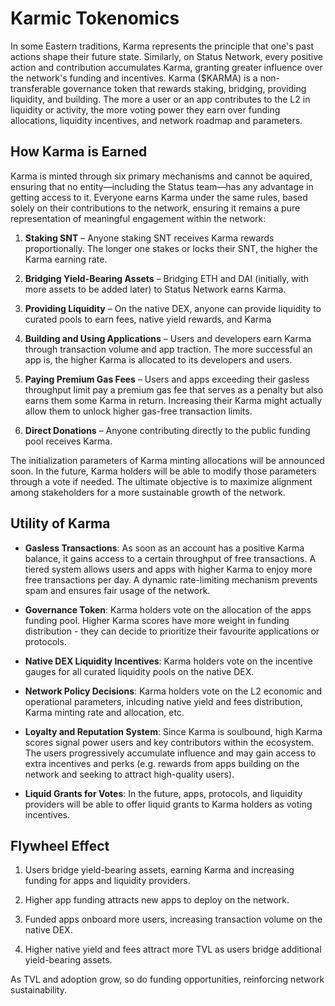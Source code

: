 # Karmic Tokenomics

In some Eastern traditions, Karma represents the principle that one's past actions shape their future state. Similarly, on Status Network, every positive action and contribution accumulates Karma, granting greater influence over the network's funding and incentives. Karma ($KARMA) is a non-transferable governance token that rewards staking, bridging, providing liquidity, and building. The more a user or an app contributes to the L2 in liquidity or activity, the more voting power they earn over funding allocations, liquidity incentives, and network roadmap and parameters.

## How Karma is Earned

Karma is minted through six primary mechanisms and cannot be aquired, ensuring that no entity—including the Status team—has any advantage in getting access to it. Everyone earns Karma under the same rules, based solely on their contributions to the network, ensuring it remains a pure representation of meaningful engagement within the network:

1. **Staking SNT** – Anyone staking SNT receives Karma rewards proportionally. The longer one stakes or locks their SNT, the higher the Karma earning rate.

2. **Bridging Yield-Bearing Assets** – Bridging ETH and DAI (initially, with more assets to be added later) to Status Network earns Karma.

3. **Providing Liquidity** – On the native DEX, anyone can provide liquidity to curated pools to earn fees, native yield rewards, and Karma

4. **Building and Using Applications** – Users and developers earn Karma through transaction volume and app traction. The more successful an app is, the higher Karma is allocated to its developers and users.

5. **Paying Premium Gas Fees** – Users and apps exceeding their gasless throughput limit pay a premium gas fee that serves as a penalty but also earns them some Karma in return. Increasing their Karma might actually allow them to unlock higher gas-free transaction limits. 

6. **Direct Donations** – Anyone contributing directly to the public funding pool receives Karma.

The initialization parameters of Karma minting allocations will be announced soon. In the future, Karma holders will be able to modify those parameters through a vote if needed. The ultimate objective is to maximize alignment among stakeholders for a more sustainable growth of the network.

## Utility of Karma

- **Gasless Transactions**: As soon as an account has a positive Karma balance, it gains access to a certain throughput of free transactions. A tiered system allows users and apps with higher Karma to enjoy more free transactions per day. A dynamic rate-limiting mechanism prevents spam and ensures fair usage of the network.

- **Governance Token**: Karma holders vote on the allocation of the apps funding pool. Higher Karma scores have more weight in funding distribution - they can decide to prioritize their favourite applications or protocols.

- **Native DEX Liquidity Incentives**: Karma holders vote on the incentive gauges for all curated liquidity pools on the native DEX.

- **Network Policy Decisions**: Karma holders vote on the L2 economic and operational parameters, inlcuding native yield and fees distribution, Karma minting rate and allocation, etc.

- **Loyalty and Reputation System**: Since Karma is soulbound, high Karma scores signal power users and key contributors within the ecosystem. The users progressively accumulate influence and may gain access to extra incentives and perks (e.g. rewards from apps building on the network and seeking to attract high-quality users).

- **Liquid Grants for Votes**: In the future, apps, protocols, and liquidity providers will be able to offer liquid grants to Karma holders as voting incentives.


## Flywheel Effect

1. Users bridge yield-bearing assets, earning Karma and increasing funding for apps and liquidity providers.

2. Higher app funding attracts new apps to deploy on the network.

3. Funded apps onboard more users, increasing transaction volume on the native DEX.

4. Higher native yield and fees attract more TVL as users bridge additional yield-bearing assets.

As TVL and adoption grow, so do funding opportunities, reinforcing network sustainability.